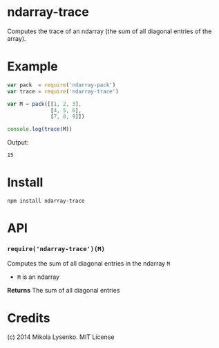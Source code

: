 ndarray-trace
=============
Computes the trace of an ndarray (the sum of all diagonal entries of the array).

# Example

```javascript
var pack  = require('ndarray-pack')
var trace = require('ndarray-trace')

var M = pack([[1, 2, 3],
              [4, 5, 6],
              [7, 8, 9]])

console.log(trace(M))
```

Output:

```
15
```

# Install

```
npm install ndarray-trace
```

# API

### `require('ndarray-trace')(M)`
Computes the sum of all diagonal entries in the ndarray `M`

* `M` is an ndarray

**Returns** The sum of all diagonal entries

# Credits
(c) 2014 Mikola Lysenko. MIT License